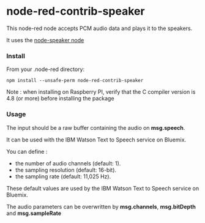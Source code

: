 # node-red-contrib-speaker

This node-red node accepts PCM audio data and plays it to the speakers.

It uses the [node-speaker node](https://github.com/TooTallNate/node-speaker)

### Install

From your .node-red directory:

    npm install --unsafe-perm node-red-contrib-speaker
    

Note : when installing on Raspberry PI, verify that the C compiler version is 4.8 (or more) before installing the package



### Usage

The input should be a raw buffer containing the audio on **msg.speech**.

It can be used with the IBM Watson Text to Speech service on Bluemix.

You can define :

- the number of audio channels (default: 1).
- the sampling resolution (default: 16-bit).
- the sampling rate (default: 11,025 Hz).

These default values are used by the IBM Watson Text to Speech service on Bluemix.

The audio parameters can be overwritten by **msg.channels**, **msg.bitDepth** and **msg.sampleRate**
